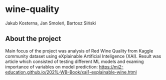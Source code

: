# wine-quality

Jakub Kosterna, Jan Smoleń, Bartosz Siński

## About the project

Main focus of the project was analysis of Red Wine Quality from Kaggle community dataset using eXplainable Artificial Inteligence (XAI). Result was article which consisted of testing different ML models and examing importance of variables on model prediction: 
https://mi2-education.github.io/2021L-WB-Book/xai1-explainable-wine.html
